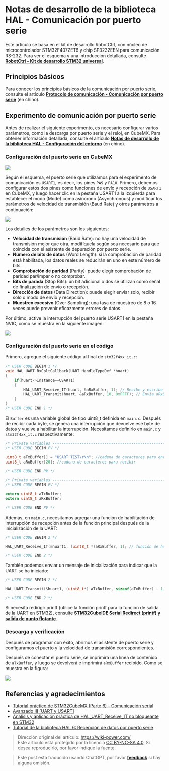 # Notas de desarrollo de la biblioteca HAL - Comunicación por puerto serie

Este artículo se basa en el kit de desarrollo RobotCtrl, con núcleo de microcontrolador STM32F407ZET6 y chip SP3232EEN para comunicación RS-232. Para ver el esquema y una introducción detallada, consulte [**RobotCtrl - Kit de desarrollo STM32 universal**](https://wiki-power.com/es/RobotCtrl-STM32%E9%80%9A%E7%94%A8%E5%BC%80%E5%8F%91%E5%A5%97%E4%BB%B6).

## Principios básicos

Para conocer los principios básicos de la comunicación por puerto serie, consulte el artículo [**Protocolo de comunicación - Comunicación por puerto serie**](https://wiki-power.com/es/%E9%80%9A%E4%BF%A1%E5%8D%8F%E8%AE%AE-%E4%B8%B2%E5%8F%A3%E9%80%9A%E4%BF%A1) (en chino).

## Experimento de comunicación por puerto serie

Antes de realizar el siguiente experimento, es necesario configurar varios parámetros, como la descarga por puerto serie y el reloj, en CubeMX. Para obtener información detallada, consulte el artículo [**Notas de desarrollo de la biblioteca HAL - Configuración del entorno**](https://wiki-power.com/es/HAL%E5%BA%93%E5%BC%80%E5%8F%91%E7%AC%94%E8%AE%B0-%E7%8E%AF%E5%A2%83%E9%85%8D%E7%BD%AE) (en chino).

### Configuración del puerto serie en CubeMX

![](https://img.wiki-power.com/d/wiki-media/img/20210207100329.png)

Según el esquema, el puerto serie que utilizamos para el experimento de comunicación es `USART1`, es decir, los pines `PA9` y `PA10`. Primero, debemos configurar estos dos pines como funciones de envío y recepción de `USART1` en CubeMX, y luego hacer clic en la pestaña USART1 a la izquierda para establecer el modo (Mode) como asíncrono (Asynchronous) y modificar los parámetros de velocidad de transmisión (Baud Rate) y otros parámetros a continuación:

![](https://img.wiki-power.com/d/wiki-media/img/20210207100941.png)

Los detalles de los parámetros son los siguientes:

- **Velocidad de transmisión** (Baud Rate): no hay una velocidad de transmisión mejor que otra, modifíquela según sea necesario para que coincida con el asistente de depuración por puerto serie.
- **Número de bits de datos** (Word Length): si la comprobación de paridad está habilitada, los datos reales se reducirán en uno en este número de bits.
- **Comprobación de paridad** (Parity): puede elegir comprobación de paridad par/impar o no comprobar.
- **Bits de parada** (Stop Bits): un bit adicional o dos se utilizan como señal de finalización de envío o recepción.
- **Dirección de datos** (Data Direction): puede elegir enviar solo, recibir solo o modo de envío y recepción.
- **Muestreo excesivo** (Over Sampling): una tasa de muestreo de 8 o 16 veces puede prevenir eficazmente errores de datos.

Por último, active la interrupción del puerto serie USART1 en la pestaña NVIC, como se muestra en la siguiente imagen:

![](https://img.wiki-power.com/d/wiki-media/img/20210207104641.png)

### Configuración del puerto serie en el código

Primero, agregue el siguiente código al final de `stm32f4xx_it.c`:

```c title="stm32f4xx_it.c"
/* USER CODE BEGIN 1 */
void HAL_UART_RxCpltCallback(UART_HandleTypeDef *huart)
{
    if(huart->Instance==USART1)
    {
        HAL_UART_Receive_IT(huart, &aRxBuffer, 1); // Recibe y escribe en aRxBuffer
        HAL_UART_Transmit(huart, &aRxBuffer, 10, 0xFFFF); // Envía aRxBuffer recibido
    }
}
/* USER CODE END 1 */
```

El `Buffer` es una variable global de tipo uint8_t definida en `main.c`. Después de recibir cada byte, se genera una interrupción que devuelve ese byte de datos y vuelve a habilitar la interrupción. Necesitamos definirlo en `main.c` y `stm32f4xx_it.c` respectivamente:

```c title="main.c"
/* Private variables -----------------------------------------------------------*/
/* USER CODE BEGIN PV */

uint8_t aTxBuffer[] = "USART TEST\r\n"; //cadena de caracteres para enviar
uint8_t aRxBuffer[20]; //cadena de caracteres para recibir

/* USER CODE END PV */
```

```c title="stm32f4xx_it.c"
/* Private variables -----------------------------------------------------------*/
/* USER CODE BEGIN PV */

extern uint8_t aTxBuffer;
extern uint8_t aRxBuffer;

/* USER CODE END PV */

```

Además, en `main.c`, necesitamos agregar una función de habilitación de interrupción de recepción antes de la función principal después de la inicialización de la UART:

```c title="main.c"
/* USER CODE BEGIN 2 */

HAL_UART_Receive_IT(&huart1, (uint8_t *)aRxBuffer, 1); // función de habilitación de interrupción de recepción

/* USER CODE END 2 */
```

También podemos enviar un mensaje de inicialización para indicar que la UART se ha iniciado:

```c title="main.c"
/* USER CODE BEGIN 2 */

HAL_UART_Transmit(&huart1, (uint8_t*) aTxBuffer, sizeof(aTxBuffer) - 1, 0xFFFF); // enviar aTxBuffer personalizado anterior

/* USER CODE END 2 */
```

Si necesita redirigir printf (utilice la función printf para la función de salida de la UART en STM32), consulte [**STM32CubeIDE Serial Redirect (printf) y salida de punto flotante**](https://wiki-power.com/es/STM32CubeIDE%E4%B8%B2%E5%8F%A3%E9%87%8D%E5%AE%9A%E5%90%91%EF%BC%88printf%EF%BC%89%E5%8F%8A%E8%BE%93%E5%87%BA%E6%B5%AE%E7%82%B9%E5%9E%8B).

### Descarga y verificación

Después de programar con éxito, abrimos el asistente de puerto serie y configuramos el puerto y la velocidad de transmisión correspondientes.

Después de conectar el puerto serie, se imprimirá una línea de contenido de `aTxBuffer`, y luego se devolverá e imprimirá `aRxBuffer` recibido. Como se muestra en la figura:

![](https://img.wiki-power.com/d/wiki-media/img/20210403232628.png)

## Referencias y agradecimientos

- [Tutorial práctico de STM32CubeMX (Parte 6) - Comunicación serial](https://blog.csdn.net/weixin_43892323/article/details/105339949)
- [Avanzado III [UART y USART]](https://alchemicronin.github.io/posts/b4c69a89/#1-0-%E4%BB%80%E4%B9%88%E6%98%AFUART%E5%92%8CUSART%EF%BC%9F%E6%9C%89%E4%BB%80%E4%B9%88%E5%8C%BA%E5%88%AB%E5%98%9B%EF%BC%9F)
- [Análisis y aplicación práctica de HAL_UART_Receive_IT no bloqueante en STM32](https://zhuanlan.zhihu.com/p/147414331)
- [Tutorial de la biblioteca HAL 6: Recepción de datos por puerto serie](https://blog.csdn.net/geek_monkey/article/details/89165040)

> Dirección original del artículo: <https://wiki-power.com/>  
> Este artículo está protegido por la licencia [CC BY-NC-SA 4.0](https://creativecommons.org/licenses/by/4.0/deed.zh). Si desea reproducirlo, por favor indique la fuente.

> Este post está traducido usando ChatGPT, por favor [**feedback**](https://github.com/linyuxuanlin/Wiki_MkDocs/issues/new) si hay alguna omisión.
